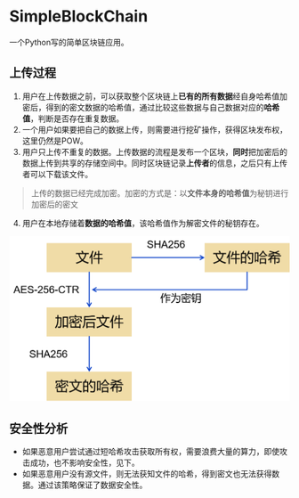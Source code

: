 # SimpleBlockChain
一个Python写的简单区块链应用。

## 上传过程
1. 用户在上传数据之前，可以获取整个区块链上**已有的所有数据**经自身哈希值加密后，得到的密文数据的哈希值，通过比较这些数据与自己数据对应的**哈希值**，判断是否存在重复数据。
2. 一个用户如果要把自己的数据上传，则需要进行挖矿操作，获得区块发布权，这里仍然是POW。
3. 用户只上传不重复的数据。上传数据的流程是发布一个区块，**同时**把加密后的数据上传到共享的存储空间中。同时区块链记录**上传者**的信息，之后只有上传者可以下载该文件。

> 上传的数据已经完成加密。加密的方式是：以**文件本身的哈希值**为秘钥进行加密后的密文

4. 用户在本地存储着**数据的哈希值**，该哈希值作为解密文件的秘钥存在。

<img src="./images/1.png" alt="picture" style="zoom:50%;" />

## 安全性分析

- 如果恶意用户尝试通过短哈希攻击获取所有权，需要浪费大量的算力，即使攻击成功，也不影响安全性，见下。
- 如果恶意用户没有源文件，则无法获知文件的哈希，得到密文也无法获得数据。通过该策略保证了数据安全性。

